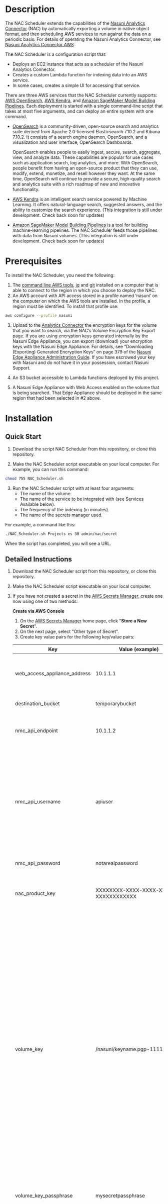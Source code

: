 # Description

The NAC Scheduler extends the capabilities of the [Nasuni Analytics Connector](https://nac.cs.nasuni.com/) (NAC) by automatically exporting a volume in native object format, and then scheduling AWS services to run against the data on a periodic basis. For details of operating the Nasuni Analytics Connector, see [Nasuni Analytics Connector AWS](https://b.link/Nasuni_Analytics_Connector_AWS).

The NAC Scheduler is a configuration script that:
* Deploys an EC2 instance that acts as a scheduler of the Nasuni Analytics Connector.
* Creates a custom Lambda function for indexing data into an AWS service.
* In some cases, creates a simple UI for accessing that service.
 
There are three AWS services that the NAC Scheduler currently supports: [AWS OpenSearch](https://opensearch.org/), [AWS Kendra](https://aws.amazon.com/kendra/), and [Amazon SageMaker Model Building Pipelines](https://docs.aws.amazon.com/sagemaker/latest/dg/pipelines.html).  Each deployment is started with a single command-line script that takes at most five arguments, and can deploy an entire system with one command.

* [OpenSearch] is a community-driven, open-source search and analytics suite derived from Apache 2.0-licensed Elasticsearch 7.10.2 and Kibana 7.10.2. It consists of a search engine daemon, OpenSearch, and a visualization and user interface, OpenSearch Dashboards.

    OpenSearch enables people to easily ingest, secure, search, aggregate, view, and analyze data. These capabilities are popular for use cases such as application search, log analytics, and more. With OpenSearch, people benefit from having an open-source product that they can use, modify, extend, monetize, and resell however they want. At the same time, OpenSearch will continue to provide a secure, high-quality search and analytics suite with a rich roadmap of new and innovative functionality.

* [AWS Kendra] is an intelligent search service powered by Machine Learning. It offers natural-language search, suggested answers, and the ability to customize the search experience. (This integration is still under development. Check back soon for updates)

* [Amazon SageMaker Model Building Pipelines] is a tool for building machine-learning pipelines. The NAC Scheduler feeds those pipelines with data from Nasuni volumes. (This integration is still under development. Check back soon for updates)

# Prerequisites

To install the NAC Scheduler, you need the following:

1. The [command line AWS tools], [jq] and [git] installed on a computer that is able to connect to the region in which you choose to deploy the NAC.
2. An AWS account with API access stored in a profile named ‘nasuni’ on the computer on which the AWS tools are installed. In the profile, a region must be identified. To install that profile use: 
```sh
aws configure --profile nasuni
```
3. Upload to the [Analytics Connector] the encryption keys for the volume that you want to search, via the NAC’s Volume Encryption Key Export page. 
If you are using encryption keys generated internally by the Nasuni Edge Appliance, you can export (download) your encryption keys with the Nasuni Edge Appliance. For details, see “Downloading (Exporting) Generated Encryption Keys” on page 379 of the [Nasuni Edge Appliance Administration Guide](https://b.link/Nasuni_Edge_Appliance_Administration_Guide). 
If you have escrowed your key with Nasuni and do not have it in your possession, contact Nasuni Support.

4. An S3 bucket accessible to Lambda functions deployed by this project.

5. A Nasuni Edge Appliance with Web Access enabled on the volume that is being searched. That Edge Appliance should be deployed in the same region that had been selected in #2 above.

# Installation

## Quick Start

1. Download the script NAC Scheduler from this repository, or clone this repository.

2. Make the NAC Scheduler script executable on your local computer. For example, you can run this command:
```sh 
chmod 755 NAC_Scheduler.sh
```
3. Run the NAC Scheduler script with at least four arguments:
    * The name of the volume.
    * The name of the service to be integrated with (see Services Available below).
    * The frequency of the indexing (in minutes).
    * The name of the secrets manager used.
    
For example, a command like this:

```sh 
./NAC_Scheduler.sh Projects es 30 admin/nac/secret
```

When the script has completed, you will see a URL.

## Detailed Instructions

1. Download the NAC Scheduler script from this repository, or clone this repository.

2. Make the NAC Scheduler script executable on your local computer.

3. If you have not created a secret in the [AWS Secrets Manager], create one now using one of two methods:

    **Create via AWS Console**
    
    1. On the [AWS Secrets Manager] home page, click "**Store a New Secret**".
    2. On the next page, select "Other type of Secret".
    3. Create key value pairs for the following key/value pairs:
    
    |Key|Value (example)|Notes|
    |---|---------------|-----|
    |web_access_appliance_address|10.1.1.1|Should be publicly accessible and include shares for the volume being searched.|
    |destination_bucket|temporarybucket|See the fourth prerequisite described above.|
    |nmc_api_endpoint|10.1.1.2|Should be accessible to the resources created by this script.|
    |nmc_api_username|apiuser|Make sure that this API user has the following Permissions: "Enable NMC API Access" and "Manage all aspects of Volumes". For details, see “Adding Permission Groups” on page 461 of the [Nasuni Management Console Guide](https://b.link/Nasuni_NMC_Guide).|
    |nmc_api_password|notarealpassword|Password for this user.|
    |nac_product_key|XXXXXXXX-XXXX-XXXX-XXXX-XXXXXXXXXXXX|Your product key can be generated on the [Nasuni Cloud Services page] in your Nasuni dashboard.|
    |volume_key|/nasuni/keyname.pgp-111111|This is the parameter value created by Nasuni when you upload your keys through the [Nasuni Cloud Services page]. After you are on the [Nasuni Cloud Services page], click **Launch**. On the next page, choose "Run in AWS". On the next page, click **Get Started**. Select a region and make sure it is the same region that you set when you created the AWS default profile in the Prerequisites above. After accepting the Terms of Service, click **Continue**. You are then prompted to upload keys. (**Note**: Key names cannot have spaces in the names.) Upload the keys, and you receive a path back in the format listed here. |
    |volume_key_passphrase|mysecretpassphrase|Use the passphrase associated with the keys|
    |pem_key_path|/home/johndoe/.ssh/mypemkey.pem|A pem key which is also stored as one of the [key pairs] in your AWS account. (NB: case matters. Make sure that the pem key in the pem_key_path has the same capitalization as the corresponding key in AWS)|
    |nac_scheduler_name|My_NAC_Scheduler|(Optional) The name of the NAC Scheduler. If this variable is not set, the name defaults to "NAC_Scheduler"|
    |github_organization|nasuni-labs|(Optional) If you have forked this repository or are using a forked version of this repository, add that organization name here. All calls to github repositories will look within this organization|
    |use_private_ip|Y|(Optinal)If you want to provision the infrastructure in a Private subnet, add the instruction in with use_private_ip. All resources will be provisioned in the provided Private , if the value passed as "Y". If this variable is not provided, the execution will happen in the Default VPC's default Public Subnet.|
    |user_subnet_id|sunbet-XXXXXXXXXXX|(Optinal)If you want to provision the infrastructure in a Private subnet, add the Private Subnet ID of your choice as user_subnet_id . All resources will be provisioned in the provided Private subnet. If this variable is not provided, the execution will happen in the Default VPC Subnet.|
    4. After you have entered all the key value pairs, click **Next**.
    5. Choose a name for your key. Remember this name for when you run the initial script.  

    **Create a local file**

    1. Create a text file that contains the key/value pairs listed above.
    2. Do not use quotes for either the key or the value. For example: destination_bucket=temporarybucket
    3. Save this as a text file (for example, mysecret.txt) in the same folder as the NAC_Scheduler.sh script.

4. If you need to override any of the NAC parameters (as described in the Appendix: Automating Analytics Connector section of the [NAC Technical Documentation]), you can create a NAC variables file that lists the parameters you would like to change.

5. Save this list of variables as a text file (for example, nacvariables.txt) in the same folder as the NAC_Scheduler.sh script.

6. Run the script with three to five arguments, depending on whether or not you have created a local secrets file or a  NAC variables file. The order of arguments should be as follows:
    * The name of the volume.
    * The name of the service to be integrated with (see Services Available below).
    * The frequency of the indexing (in minutes).
    * The path to the secrets file created in Step 3 **Create via AWS Console**, or the name of the secrets file generated in Step 3 **Create a local file**.
    * (OPTIONAL) The path to the NAC variables file.

For example, a command with all five arguments would look like this:

```sh
./NAC_Scheduler.sh Projects es 30 mysecret.text nacvariables.txt
```
# Services Available

The NAC Scheduler currently supports the following services:

|Service Name|Argument Short Name|Description|What is deployed|
|------------|-------------------|-----------|----------------|
|AWS OpenSearch|es|Automates the indexing of files created on a Nasuni volume.|1. NAC Scheduler EC2 Instance (if not already deployed). 2. OpenSearch service and domain (if not already deployed). 3. Cron job to run terraform scripts to periodically create and destroy the NAC. 4. Lambda function for indexing data exported by the NAC to the S3 destination bucket described in the pre-requisite and deleting the data after it has been indexed. 5. A simple Search UI available on the NAC Scheduler.|
|AWS Kendra|kendra|Automates the indexing of files created on a Nasuni volume.|See AWS OpenSearch. |
|AWS SageMaker Model Building Pipelines|pipeline|Automates the ingestion of data into any SageMaker Model Building pipeline workflow that has an S3 bucket as the source of data in the first process step.|1. NAC Scheduler EC2 Instance (if not already deployed). 2. Cron job to run terraform scripts to periodically create and destroy the NAC.|

# Getting Help

To get help, please [submit an issue] to this Github repository.

[OpenSearch]: <https://opensearch.org/>
[command line AWS tools]: <https://docs.aws.amazon.com/cli/latest/userguide/getting-started-install.html>
[Analytics Connector]: <https://nac.cs.nasuni.com/launch.html>
[AWS Secrets Manager]: <https://console.aws.amazon.com/secretsmanager/home>
[Nasuni Cloud Services page]: <https://account.nasuni.com/account/cloudservices/>
[NAC Technical Documentation]: <https://b.link/Nasuni_Analytics_Connector_AWS>
[submit an issue]: <https://github.com/nasuni-community-tools/sch-nac/issues>
[AWS Kendra]: <https://aws.amazon.com/kendra/>
[Amazon SageMaker Model Building Pipelines]: <https://docs.aws.amazon.com/sagemaker/latest/dg/pipelines.html>
[jQ]:<https://stedolan.github.io/jq/>
[git]:<https://git-scm.com/downloads>
[key pairs]:<https://console.aws.amazon.com/ec2/v2/home#KeyPairs:>
